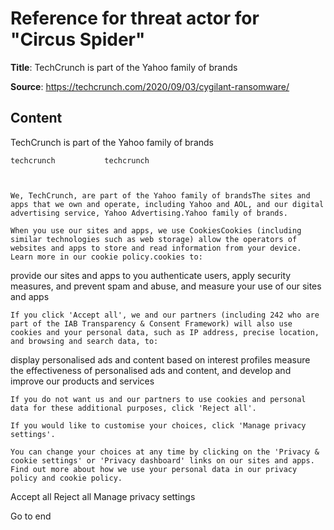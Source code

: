 # Reference for threat actor for "Circus Spider"

**Title**: TechCrunch is part of the Yahoo family of brands

**Source**: https://techcrunch.com/2020/09/03/cygilant-ransomware/

## Content



TechCrunch is part of the Yahoo family of brands














    techcrunch           techcrunch     



    We, TechCrunch, are part of the Yahoo family of brandsThe sites and apps that we own and operate, including Yahoo and AOL, and our digital advertising service, Yahoo Advertising.Yahoo family of brands.

    When you use our sites and apps, we use CookiesCookies (including similar technologies such as web storage) allow the operators of websites and apps to store and read information from your device. Learn more in our cookie policy.cookies to:


provide our sites and apps to you
authenticate users, apply security measures, and prevent spam and abuse, and
measure your use of our sites and apps



    If you click 'Accept all', we and our partners (including 242 who are part of the IAB Transparency & Consent Framework) will also use cookies and your personal data, such as IP address, precise location, and browsing and search data, to:


display personalised ads and content based on interest profiles
measure the effectiveness of personalised ads and content, and
develop and improve our products and services

    If you do not want us and our partners to use cookies and personal data for these additional purposes, click 'Reject all'.

    If you would like to customise your choices, click 'Manage privacy settings'.

    You can change your choices at any time by clicking on the 'Privacy & cookie settings' or 'Privacy dashboard' links on our sites and apps. Find out more about how we use your personal data in our privacy policy and cookie policy.








Accept all
Reject all
Manage privacy settings





Go to end
                    












